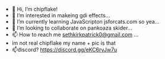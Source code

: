 - 👋 Hi, I’m chipflake!
- 👀 I’m interested in makeing gdi effects...
- 🌱 I’m currently learning JavaScripton jsforcats.com so yea...
- 💞️ I’m looking to collaborate on pankoaza skider...
- 📫 How to reach me sethkirkpatrick0@gmail.com ...
- im not real chipflake my name + pic is that
- 📫discord? https://discord.gg/eKC6ryJw7u
